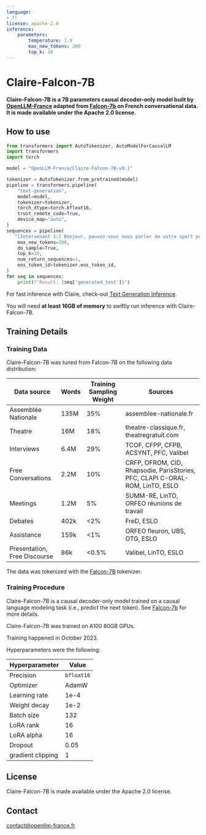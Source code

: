 ```yaml
---
language:
- fr
license: apache-2.0
inference:
    parameters:
        temperature: 1.0
        max_new_tokens: 200
        top_k: 10
---
```


# Claire-Falcon-7B

**Claire-Falcon-7B is a 7B parameters causal decoder-only model built by [OpenLLM-France](https://github.com/OpenLLM-France) adapted from [Falcon-7b](https://huggingface.co/tiiuae/falcon-7b) on French conversational data. It is made available under the Apache 2.0 license.**


## How to use

```python
from transformers import AutoTokenizer, AutoModelForCausalLM
import transformers
import torch

model = "OpenLLM-France/Claire-Falcon-7B-v0.1"

tokenizer = AutoTokenizer.from_pretrained(model)
pipeline = transformers.pipeline(
    "text-generation",
    model=model,
    tokenizer=tokenizer,
    torch_dtype=torch.bfloat16,
    trust_remote_code=True,
    device_map="auto",
)
sequences = pipeline(
   "[Intervenant 1:] Bonjour, pouvez-vous nous parler de votre sport préféré ?\n[Intervenant 2:] Alors euh oui,",
    max_new_tokens=200,
    do_sample=True,
    top_k=10,
    num_return_sequences=1,
    eos_token_id=tokenizer.eos_token_id,
)
for seq in sequences:
    print(f"Result: {seq['generated_text']}")

```

For fast inference with Claire, check-out [Text Generation Inference](https://github.com/huggingface/text-generation-inference).

You will need **at least 16GB of memory** to swiftly run inference with Claire-Falcon-7B.

## Training Details

### Training Data

Claire-Falcon-7B was tuned from Falcon-7B on the following data distribution:

| **Data source**               | **Words**  | **Training Sampling Weight** | **Sources**                                         |
|-------------------------------|------------|------------------------------|-----------------------------------------------------|
| Assemblée Nationale           | 135M       | 35%                          | assemblee-nationale.fr                              |
| Theatre                       |  16M       | 18%                          | theatre-classique.fr, theatregratuit.com            |
| Interviews                    |   6.4M     | 29%                          | TCOF, CFPP, CFPB, ACSYNT, PFC, Valibel              |
| Free Conversations            |   2.2M     | 10%                          | CRFP, OFROM, CID, Rhapsodie, ParisStories, PFC, CLAPI C-ORAL-ROM, LinTO, ESLO |
| Meetings                      |   1.2M     |  5%                          | SUMM-RE, LinTO, ORFEO réunions de travail |
| Debates                       |   402k     | <2%                          | FreD, ESLO                                |
| Assistance                    |   159k     | <1%                          | ORFEO fleuron, UBS, OTG, ESLO             |
| Presentation, Free Discourse  |    86k     | <0.5%                        | Valibel, LinTO, ESLO                      |

The data was tokenized with the [Falcon-7B](https://huggingface.co/tiiuae/falcon-7b) tokenizer.

### Training Procedure 

Claire-Falcon-7B is a causal decoder-only model trained on a causal language modeling task (i.e., predict the next token).
See [Falcon-7b](https://huggingface.co/tiiuae/falcon-7b) for more details.

Claire-Falcon-7B was trained on A100 80GB GPUs.

Training happened in October 2023.

Hyperparameters were the following:

| **Hyperparameter** | **Value**  |
|--------------------|------------|
| Precision          | `bfloat16` |
| Optimizer          | AdamW      |
| Learning rate      | 1e-4       |
| Weight decay       | 1e-2       |
| Batch size         | 132        |
| LoRA rank          | 16         |
| LoRA alpha         | 16         |
| Dropout            | 0.05       |
| gradient clipping  | 1          |

## License

Claire-Falcon-7B is made available under the Apache 2.0 license.

## Contact

contact@openllm-france.fr